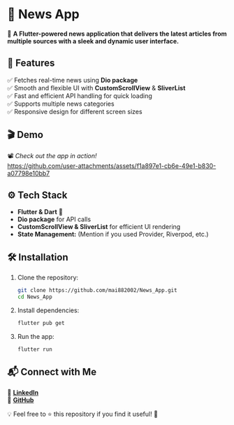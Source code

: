 # 📰 News App  

🚀 **A Flutter-powered news application that delivers the latest articles from multiple sources with a sleek and dynamic user interface.**  


## 📌 Features  

✅ Fetches real-time news using **Dio package**  
✅ Smooth and flexible UI with **CustomScrollView** & **SliverList**  
✅ Fast and efficient API handling for quick loading  
✅ Supports multiple news categories  
✅ Responsive design for different screen sizes  

## 🎬 Demo  

📽️ *Check out the app in action!*  
https://github.com/user-attachments/assets/f1a897e1-cb6e-49e1-b830-a07798e10bb7

## ⚙️ Tech Stack  

- **Flutter & Dart** 🚀  
- **Dio package** for API calls  
- **CustomScrollView & SliverList** for efficient UI rendering  
- **State Management:** (Mention if you used Provider, Riverpod, etc.)  

## 🛠️ Installation  

1. Clone the repository:  
   ```bash
   git clone https://github.com/mai882002/News_App.git
   cd News_App
   ```
2. Install dependencies:  
   ```bash
   flutter pub get
   ```
3. Run the app:  
   ```bash
   flutter run
   ```  

## 📬 Connect with Me  

💼 **[LinkedIn](https://www.linkedin.com/in/mai-mohamed-563645240)**  
🐙 **[GitHub](your_github_profile_here)**  

💡 Feel free to ⭐ this repository if you find it useful! 🚀  

